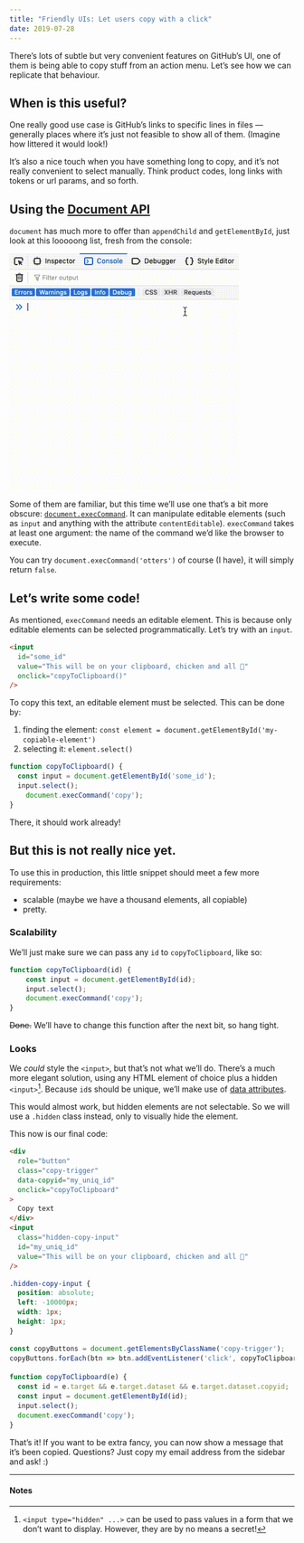```yaml
---
title: "Friendly UIs: Let users copy with a click"
date: 2019-07-28
---
```

There’s lots of subtle but very convenient features on GitHub’s UI, one of them is being able to copy stuff from an action menu. Let’s see how we can replicate that behaviour.

## When is this useful?

One really good use case is GitHub’s links to specific lines in files — generally places where it’s just not feasible to show all of them. (Imagine how littered it would look!)

It’s also a nice touch when you have something long to copy, and it’s not really convenient to select manually. Think product codes, long links with tokens or url params, and so forth.

## Using the [Document API](https://developer.mozilla.org/en-US/docs/Web/API/Document)

`document` has much more to offer than `appendChild` and `getElementById`, just look at this looooong list, fresh from the console:

![ ](/img/document-api.gif)

Some of them are familiar, but this time we’ll use one that’s a bit more obscure: [`document.execCommand`](https://developer.mozilla.org/en-US/docs/Web/API/Document/execCommand). It can manipulate editable elements (such as `input` and anything with the attribute `contentEditable`). `execCommand` takes at least one argument: the name of the command we’d like the browser to execute.

You can try `document.execCommand('otters')` of course (I have), it will simply return `false`.

## Let’s write some code!

As mentioned, `execCommand` needs an editable element. This is because only editable elements can be selected programmatically. Let’s try with an `input`.

```html
<input
  id="some_id"
  value="This will be on your clipboard, chicken and all 🐓"
  onclick="copyToClipboard()"
/>
```

To copy this text, an editable element must be selected. This can be done by:

1. finding the element: `const element = document.getElementById('my-copiable-element')`
2. selecting it: `element.select()`

```js
function copyToClipboard() {
  const input = document.getElementById('some_id');
  input.select();
	document.execCommand('copy');
}
```

There, it should work already!

## But this is not really nice yet.

To use this in production, this little snippet should meet a few more requirements:

* scalable (maybe we have a thousand elements, all copiable)
* pretty.

### Scalability

We’ll just make sure we can pass any `id` to `copyToClipboard`, like so:

```js
function copyToClipboard(id) {
	const input = document.getElementById(id);
	input.select();
	document.execCommand('copy');
}
```

<del>Done.</del> We’ll have to change this function after the next bit, so hang tight.

### Looks

We *could* style the `<input>`, but that’s not what we’ll do. There’s a much more elegant solution, using any HTML element of choice plus a hidden `<input>`[^1]. Because `id`s should be unique, we’ll make use of [data attributes](https://developer.mozilla.org/en-US/docs/Learn/HTML/Howto/Use_data_attributes).

This would almost work, but hidden elements are not selectable. So we will use a `.hidden` class instead, only to visually hide the element.

This now is our final code:

```html
<div
  role="button"
  class="copy-trigger"
  data-copyid="my_uniq_id"
  onclick="copyToClipboard"
>
  Copy text
</div>
<input
  class="hidden-copy-input"
  id="my_uniq_id"
  value="This will be on your clipboard, chicken and all 🐓"
/>
```

```css
.hidden-copy-input {
  position: absolute;
  left: -10000px;
  width: 1px;
  height: 1px;
}
```

```js
const copyButtons = document.getElementsByClassName('copy-trigger');
copyButtons.forEach(btn => btn.addEventListener('click', copyToClipboard);

function copyToClipboard(e) {
  const id = e.target && e.target.dataset && e.target.dataset.copyid;
  const input = document.getElementById(id);
  input.select();
  document.execCommand('copy');
}
```

That’s it! If you want to be extra fancy, you can now show a message that it’s been copied. Questions? Just copy my email address from the sidebar and ask! :)

- - -

#### Notes

[^1]: `<input type="hidden" ...>` can be used to pass values in a form that we don’t want to display. However, they are by no means a secret!
